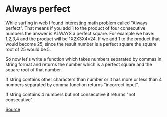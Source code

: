 # Always perfect

While surfing in web I found interesting math problem called "Always perfect".
That means if you add 1 to the product of four consecutive numbers the answer
is ALWAYS a perfect square. For example we have: 1,2,3,4 and the product will
be 1X2X3X4=24. If we add 1 to the product that would become 25, since the result
number is a perfect square the square root of 25 would be 5.

So now let's write a function which takes numbers separated by commas in string
format and returns the number which is a perfect square and the square root of
that number.

If string contains other characters than number or it has more or less than 4
numbers separated by comma function returns "incorrect input".

If string contains 4 numbers but not consecutive it returns "not consecutive".

[Source](https://www.codewars.com/kata/55f3facb78a9fd5b26000036)